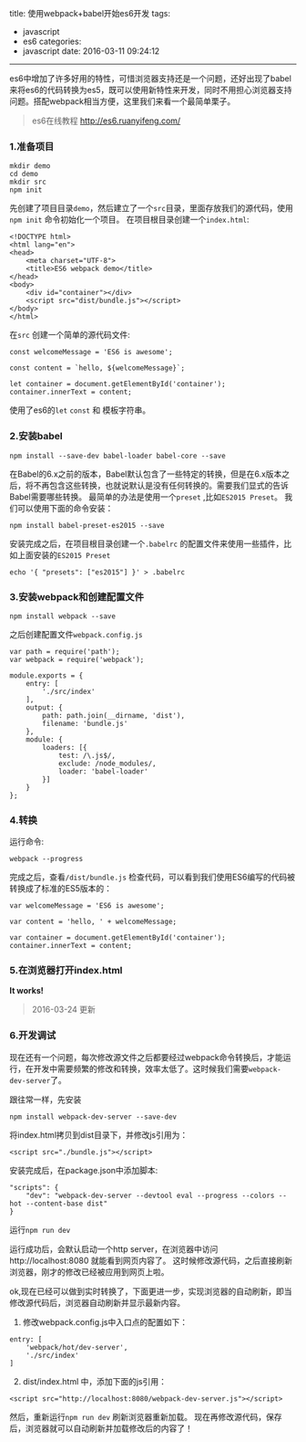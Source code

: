 title: 使用webpack+babel开始es6开发
tags:
  - javascript
  - es6
categories:
  - javascript
date: 2016-03-11 09:24:12
---

es6中增加了许多好用的特性，可惜浏览器支持还是一个问题，还好出现了babel来将es6的代码转换为es5，既可以使用新特性来开发，同时不用担心浏览器支持问题。搭配webpack相当方便，这里我们来看一个最简单栗子。

> es6在线教程 http://es6.ruanyifeng.com/

<!-- more -->

### 1.准备项目
```
mkdir demo
cd demo
mkdir src
npm init
```
先创建了项目目录`demo`，然后建立了一个`src`目录，里面存放我们的源代码，使用`npm init` 命令初始化一个项目。
在项目根目录创建一个`index.html`:
```
<!DOCTYPE html>
<html lang="en">
<head>
	<meta charset="UTF-8">
	<title>ES6 webpack demo</title>
</head>
<body>
	<div id="container"></div>
	<script src="dist/bundle.js"></script>
</body>
</html>
```
在`src` 创建一个简单的源代码文件:
```
const welcomeMessage = 'ES6 is awesome';

const content = `hello, ${welcomeMessage}`;

let container = document.getElementById('container');
container.innerText = content;
```
使用了es6的`let` `const` 和 模板字符串。

### 2.安装babel
```
npm install --save-dev babel-loader babel-core --save
```
 在Babel的6.x之前的版本，Babel默认包含了一些特定的转换，但是在6.x版本之后，将不再包含这些转换，也就说默认是没有任何转换的。需要我们显式的告诉Babel需要哪些转换。 最简单的办法是使用一个`preset` ,比如`ES2015 Preset`。 我们可以使用下面的命令安装：
 ```
npm install babel-preset-es2015 --save
 ```

 安装完成之后，在项目根目录创建一个`.babelrc` 的配置文件来使用一些插件，比如上面安装的`ES2015 Preset`
```
echo '{ "presets": ["es2015"] }' > .babelrc
```
### 3.安装webpack和创建配置文件
```
npm install webpack --save
```
之后创建配置文件`webpack.config.js`
```
var path = require('path');
var webpack = require('webpack');

module.exports = {
    entry: [
        './src/index'
    ],
    output: {
        path: path.join(__dirname, 'dist'),
        filename: 'bundle.js'
    },
    module: {
        loaders: [{
            test: /\.js$/,
            exclude: /node_modules/,
            loader: 'babel-loader'
        }]
    }
};
```

### 4.转换
运行命令:
```
webpack --progress
```
完成之后，查看`/dist/bundle.js` 检查代码，可以看到我们使用ES6编写的代码被转换成了标准的ES5版本的：
```
var welcomeMessage = 'ES6 is awesome';

var content = 'hello, ' + welcomeMessage;

var container = document.getElementById('container');
container.innerText = content;
```
### 5.在浏览器打开index.html
**It works!**

>2016-03-24 更新

### 6.开发调试
现在还有一个问题，每次修改源文件之后都要经过webpack命令转换后，才能运行，在开发中需要频繁的修改和转换，效率太低了。这时候我们需要`webpack-dev-server`了。

跟往常一样，先安装
```
npm install webpack-dev-server --save-dev
```

将index.html拷贝到dist目录下，并修改js引用为：
```
<script src="./bundle.js"></script>
```

安装完成后，在package.json中添加脚本:
```
"scripts": {
    "dev": "webpack-dev-server --devtool eval --progress --colors --hot --content-base dist"
}
```
运行`npm run dev`

运行成功后，会默认启动一个http server，在浏览器中访问http://localhost:8080 就能看到网页内容了。
这时候修改源代码，之后直接刷新浏览器，刚才的修改已经被应用到网页上啦。

ok,现在已经可以做到实时转换了，下面更进一步，实现浏览器的自动刷新，即当修改源代码后，浏览器自动刷新并显示最新内容。

1. 修改webpack.config.js中入口点的配置如下：
```
entry: [
    'webpack/hot/dev-server',
    './src/index'
]
```

2. dist/index.html 中，添加下面的js引用：
```
<script src="http://localhost:8080/webpack-dev-server.js"></script>
```

然后，重新运行`npm run dev` 刷新浏览器重新加载。
现在再修改源代码，保存后，浏览器就可以自动刷新并加载修改后的内容了！

